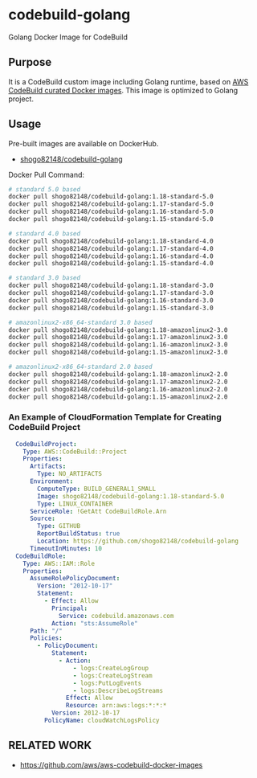 # codebuild-golang
Golang Docker Image for CodeBuild

## Purpose

It is a CodeBuild custom image including Golang runtime, based on [AWS CodeBuild curated Docker images](https://github.com/aws/aws-codebuild-docker-images).
This image is optimized to Golang project.

## Usage

Pre-built images are available on DockerHub.

- [shogo82148/codebuild-golang](https://hub.docker.com/r/shogo82148/codebuild-golang)

Docker Pull Command:

```bash
# standard 5.0 based
docker pull shogo82148/codebuild-golang:1.18-standard-5.0
docker pull shogo82148/codebuild-golang:1.17-standard-5.0
docker pull shogo82148/codebuild-golang:1.16-standard-5.0
docker pull shogo82148/codebuild-golang:1.15-standard-5.0

# standard 4.0 based
docker pull shogo82148/codebuild-golang:1.18-standard-4.0
docker pull shogo82148/codebuild-golang:1.17-standard-4.0
docker pull shogo82148/codebuild-golang:1.16-standard-4.0
docker pull shogo82148/codebuild-golang:1.15-standard-4.0

# standard 3.0 based
docker pull shogo82148/codebuild-golang:1.18-standard-3.0
docker pull shogo82148/codebuild-golang:1.17-standard-3.0
docker pull shogo82148/codebuild-golang:1.16-standard-3.0
docker pull shogo82148/codebuild-golang:1.15-standard-3.0

# amazonlinux2-x86_64-standard 3.0 based
docker pull shogo82148/codebuild-golang:1.18-amazonlinux2-3.0
docker pull shogo82148/codebuild-golang:1.17-amazonlinux2-3.0
docker pull shogo82148/codebuild-golang:1.16-amazonlinux2-3.0
docker pull shogo82148/codebuild-golang:1.15-amazonlinux2-3.0

# amazonlinux2-x86_64-standard 2.0 based
docker pull shogo82148/codebuild-golang:1.18-amazonlinux2-2.0
docker pull shogo82148/codebuild-golang:1.17-amazonlinux2-2.0
docker pull shogo82148/codebuild-golang:1.16-amazonlinux2-2.0
docker pull shogo82148/codebuild-golang:1.15-amazonlinux2-2.0
```

### An Example of CloudFormation Template for Creating CodeBuild Project

```yaml
  CodeBuildProject:
    Type: AWS::CodeBuild::Project
    Properties:
      Artifacts:
        Type: NO_ARTIFACTS
      Environment:
        ComputeType: BUILD_GENERAL1_SMALL
        Image: shogo82148/codebuild-golang:1.18-standard-5.0
        Type: LINUX_CONTAINER
      ServiceRole: !GetAtt CodeBuildRole.Arn
      Source:
        Type: GITHUB
        ReportBuildStatus: true
        Location: https://github.com/shogo82148/codebuild-golang
      TimeoutInMinutes: 10
  CodeBuildRole:
    Type: AWS::IAM::Role
    Properties:
      AssumeRolePolicyDocument:
        Version: "2012-10-17"
        Statement:
          - Effect: Allow
            Principal:
              Service: codebuild.amazonaws.com
            Action: "sts:AssumeRole"
      Path: "/"
      Policies:
        - PolicyDocument:
            Statement:
              - Action:
                  - logs:CreateLogGroup
                  - logs:CreateLogStream
                  - logs:PutLogEvents
                  - logs:DescribeLogStreams
                Effect: Allow
                Resource: arn:aws:logs:*:*:*
            Version: 2012-10-17
          PolicyName: cloudWatchLogsPolicy
```

## RELATED WORK

- https://github.com/aws/aws-codebuild-docker-images
